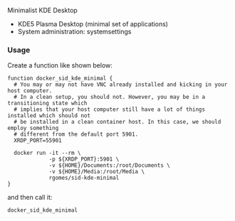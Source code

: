 Minimalist KDE Desktop

* KDE5 Plasma Desktop (minimal set of applications)
* System administration: systemsettings


### Usage

Create a function like shown below:

    function docker_sid_kde_minimal {
      # You may or may not have VNC already installed and kicking in your host computer.
      # In a clean setup, you should not. However, you may be in a transitioning state which
      # implies that your host computer still have a lot of things installed which should not
      # be installed in a clean container host. In this case, we should employ something
      # different from the default port 5901.
      XRDP_PORT=55901

      docker run -it --rm \
                 -p ${XRDP_PORT}:5901 \
                 -v ${HOME}/Documents:/root/Documents \
                 -v ${HOME}/Media:/root/Media \
                 rgomes/sid-kde-minimal
    }

and then call it:

    docker_sid_kde_minimal
